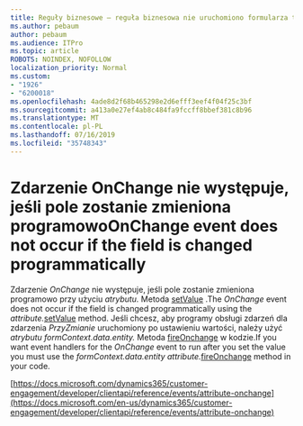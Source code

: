 ```yaml
---
title: Reguły biznesowe — reguła biznesowa nie uruchomiono formularza tworzy Dynamics 365
ms.author: pebaum
author: pebaum
ms.audience: ITPro
ms.topic: article
ROBOTS: NOINDEX, NOFOLLOW
localization_priority: Normal
ms.custom:
- "1926"
- "6200018"
ms.openlocfilehash: 4ade8d2f68b465298e2d6efff3eef4f04f25c3bf
ms.sourcegitcommit: a413a0e27ef4ab8c484fa9fccff8bbef381c8b96
ms.translationtype: MT
ms.contentlocale: pl-PL
ms.lasthandoff: 07/16/2019
ms.locfileid: "35748343"
---
```

# <a name="onchange-event-does-not-occur-if-the-field-is-changed-programmatically"></a><span data-ttu-id="db42f-102">Zdarzenie OnChange nie występuje, jeśli pole zostanie zmieniona programowo</span><span class="sxs-lookup"><span data-stu-id="db42f-102">OnChange event does not occur if the field is changed programmatically</span></span>

<span data-ttu-id="db42f-103">Zdarzenie *OnChange* nie występuje, jeśli pole zostanie zmieniona programowo przy użyciu *atrybutu.* Metoda [setValue](https://docs.microsoft.com/en-us/dynamics365/customer-engagement/developer/clientapi/reference/attributes/setvalue) .</span><span class="sxs-lookup"><span data-stu-id="db42f-103">The *OnChange* event does not occur if the field is changed programmatically using the *attribute.*[setValue](https://docs.microsoft.com/en-us/dynamics365/customer-engagement/developer/clientapi/reference/attributes/setvalue) method.</span></span> <span data-ttu-id="db42f-104">Jeśli chcesz, aby programy obsługi zdarzeń dla zdarzenia *PrzyZmianie* uruchomiony po ustawieniu wartości, należy użyć *atrybutu formContext.data.entity.* Metoda [fireOnchange](https://docs.microsoft.com/en-us/dynamics365/customer-engagement/developer/clientapi/reference/attributes/fireonchange) w kodzie.</span><span class="sxs-lookup"><span data-stu-id="db42f-104">If you want event handlers for the *OnChange* event to run after you set the value you must use the *formContext.data.entity attribute.*[fireOnchange](https://docs.microsoft.com/en-us/dynamics365/customer-engagement/developer/clientapi/reference/attributes/fireonchange) method in your code.</span></span>

[https://docs.microsoft.com/dynamics365/customer-engagement/developer/clientapi/reference/events/attribute-onchange](https://docs.microsoft.com/en-us/dynamics365/customer-engagement/developer/clientapi/reference/events/attribute-onchange)
